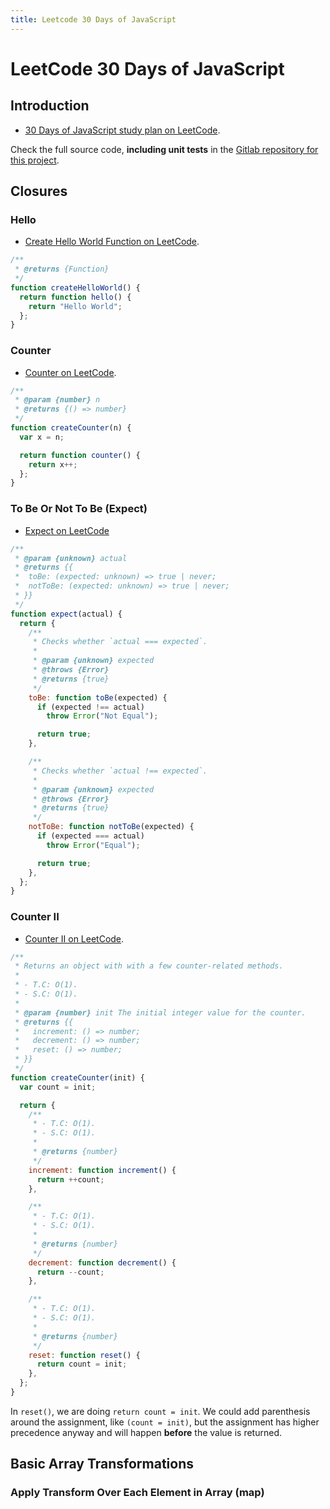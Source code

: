 ```yaml
---
title: Leetcode 30 Days of JavaScript
---
```


# LeetCode 30 Days of JavaScript

## Introduction

- [30 Days of JavaScript study plan on LeetCode](https://leetcode.com/studyplan/30-days-of-javascript/).

Check the full source code, **including unit tests** in the [Gitlab repository for this project](https://gitlab.com/devhowto/dev-how-to/-/tree/main/src/javascript/leetcode30day/src).

## Closures

### Hello

- [Create Hello World Function on LeetCode](https://leetcode.com/problems/create-hello-world-function/description/?envType=study-plan-v2&envId=30-days-of-javascript).

```javascript
/**
 * @returns {Function}
 */
function createHelloWorld() {
  return function hello() {
    return "Hello World";
  };
}
```

### Counter

- [Counter on LeetCode](https://leetcode.com/problems/counter/description/?envType=study-plan-v2&envId=30-days-of-javascript).

```javascript
/**
 * @param {number} n
 * @returns {() => number}
 */
function createCounter(n) {
  var x = n;

  return function counter() {
    return x++;
  };
}
```

### To Be Or Not To Be (Expect)

- [Expect on LeetCode](https://leetcode.com/problems/to-be-or-not-to-be/description/?envType=study-plan-v2&envId=30-days-of-javascript)

```javascript
/**
 * @param {unknown} actual
 * @returns {{
 *  toBe: (expected: unknown) => true | never;
 *  notToBe: (expected: unknown) => true | never;
 * }}
 */
function expect(actual) {
  return {
    /**
     * Checks whether `actual === expected`.
     *
     * @param {unknown} expected
     * @throws {Error}
     * @returns {true}
     */
    toBe: function toBe(expected) {
      if (expected !== actual)
        throw Error("Not Equal");

      return true;
    },

    /**
     * Checks whether `actual !== expected`.
     *
     * @param {unknown} expected
     * @throws {Error}
     * @returns {true}
     */
    notToBe: function notToBe(expected) {
      if (expected === actual)
        throw Error("Equal");

      return true;
    },
  };
}
```

### Counter II

- [Counter II on LeetCode](https://leetcode.com/problems/counter-ii/?envType=study-plan-v2&envId=30-days-of-javascript).

```javascript
/**
 * Returns an object with with a few counter-related methods.
 *
 * - T.C: O(1).
 * - S.C: O(1).
 *
 * @param {number} init The initial integer value for the counter.
 * @returns {{
 *   increment: () => number;
 *   decrement: () => number;
 *   reset: () => number;
 * }}
 */
function createCounter(init) {
  var count = init;

  return {
    /**
     * - T.C: O(1).
     * - S.C: O(1).
     *
     * @returns {number}
     */
    increment: function increment() {
      return ++count;
    },

    /**
     * - T.C: O(1).
     * - S.C: O(1).
     *
     * @returns {number}
     */
    decrement: function decrement() {
      return --count;
    },

    /**
     * - T.C: O(1).
     * - S.C: O(1).
     *
     * @returns {number}
     */
    reset: function reset() {
      return count = init;
    },
  };
}
```

In `reset()`, we are doing `return count = init`.
We could add parenthesis around the assignment, like `(count = init)`, but the assignment has higher precedence anyway and will happen **before** the value is returned.

## Basic Array Transformations

### Apply Transform Over Each Element in Array (map)


